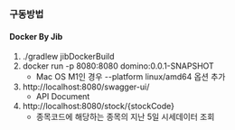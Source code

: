 ### 구동방법
#### Docker By Jib
1. ./gradlew jibDockerBuild
2. docker run -p 8080:8080 domino:0.0.1-SNAPSHOT
   * Mac OS M1인 경우 --platform linux/amd64 옵션 추가
3. http://localhost:8080/swagger-ui/ 
   * API Document
4. http://localhost:8080/stock/{stockCode} 
   * 종목코드에 해당하는 종목의 지난 5일 시세데이터 조회
